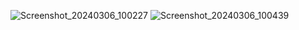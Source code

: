 ![Screenshot_20240306_100227](https://github.com/sutharrkaran/BMI-Calculator/assets/88020546/50b834c6-6508-434e-ae98-e45b3979d7ca)
![Screenshot_20240306_100439](https://github.com/sutharrkaran/BMI-Calculator/assets/88020546/e7c416a3-9d26-4cfc-bd64-1ac7b2dd9c59)
